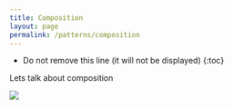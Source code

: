 ```yaml
---
title: Composition 
layout: page
permalink: /patterns/composition
---
```


* Do not remove this line (it will not be displayed)
{:toc}

Lets talk about composition

![](https://media.giphy.com/media/aXbSfDEuF8XFm/giphy.gif)
